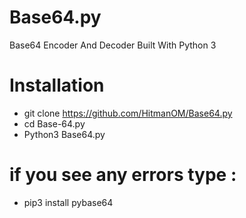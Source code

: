 # Base64.py
Base64 Encoder And Decoder Built With Python 3

# Installation
- git clone https://github.com/HitmanOM/Base64.py
- cd Base-64.py
- Python3 Base64.py
# if you see any errors type :
- pip3 install pybase64
